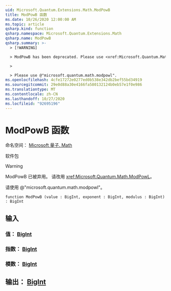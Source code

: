 ```yaml
---
uid: Microsoft.Quantum.Extensions.Math.ModPowB
title: ModPowB 函数
ms.date: 10/26/2020 12:00:00 AM
ms.topic: article
qsharp.kind: function
qsharp.namespace: Microsoft.Quantum.Extensions.Math
qsharp.name: ModPowB
qsharp.summary: >-
  > [!WARNING]

  > ModPowB has been deprecated. Please use <xref:Microsoft.Quantum.Math.ModPowL> instead.

  >

  > Please use @"microsoft.quantum.math.modpowl".
ms.openlocfilehash: 4cfe17272e0277ed0b538e342db2bef55bd34919
ms.sourcegitcommit: 29e0d88a30e4166fa580132124b0eb57e1f0e986
ms.translationtype: MT
ms.contentlocale: zh-CN
ms.lasthandoff: 10/27/2020
ms.locfileid: "92695196"
---
```

# <a name="modpowb-function"></a>ModPowB 函数

命名空间： [Microsoft 量子. Math](xref:Microsoft.Quantum.Extensions.Math)

软件包 [](https://nuget.org/packages/)


> [!WARNING]
> ModPowB 已被弃用。 请改用 <xref:Microsoft.Quantum.Math.ModPowL>。
>
> 请使用 @"microsoft.quantum.math.modpowl"。



```qsharp
function ModPowB (value : BigInt, exponent : BigInt, modulus : BigInt) : BigInt
```


## <a name="input"></a>输入

### <a name="value--bigint"></a>值： [BigInt](xref:microsoft.quantum.lang-ref.bigint)




### <a name="exponent--bigint"></a>指数： [BigInt](xref:microsoft.quantum.lang-ref.bigint)




### <a name="modulus--bigint"></a>模数： [BigInt](xref:microsoft.quantum.lang-ref.bigint)





## <a name="output--bigint"></a>输出： [BigInt](xref:microsoft.quantum.lang-ref.bigint)

